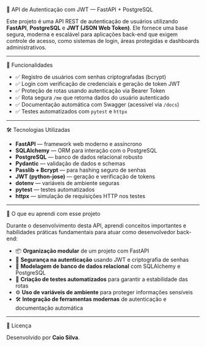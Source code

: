 🔐 API de Autenticação com JWT — FastAPI + PostgreSQL

Este projeto é uma API REST de autenticação de usuários utilizando **FastAPI**, **PostgreSQL** e **JWT (JSON Web Token)**. Ele fornece uma base segura, moderna e escalável para aplicações back-end que exigem controle de acesso, como sistemas de login, áreas protegidas e dashboards administrativos.

---

🚀 Funcionalidades

- ✅ Registro de usuários com senhas criptografadas (bcrypt)
- ✅ Login com verificação de credenciais e geração de token JWT
- ✅ Proteção de rotas usando autenticação via Bearer Token
- ✅ Rota segura `/me` que retorna dados do usuário autenticado
- ✅ Documentação automática com Swagger (acessível via `/docs`)
- ✅ Testes automatizados com `pytest` e `httpx`

---

🛠️ Tecnologias Utilizadas

- **FastAPI** — framework web moderno e assíncrono
- **SQLAlchemy** — ORM para interação com o PostgreSQL
- **PostgreSQL** — banco de dados relacional robusto
- **Pydantic** — validação de dados e schemas
- **Passlib + Bcrypt** — para hashing seguro de senhas
- **JWT (python-jose)** — geração e verificação de tokens
- **dotenv** — variáveis de ambiente seguras
- **pytest** — testes automatizados
- **httpx** — simulação de requisições HTTP nos testes

---

🧠 O que eu aprendi com esse projeto

Durante o desenvolvimento desta API, aprendi conceitos importantes e habilidades práticas fundamentais para atuar como desenvolvedor back-end:

- 📦 **Organização modular** de um projeto com FastAPI
- 🔐 **Segurança na autenticação** usando JWT e criptografia de senhas
- 🧱 **Modelagem de banco de dados relacional** com SQLAlchemy e PostgreSQL
- 🧪 **Criação de testes automatizados** para garantir a estabilidade das rotas
- ⚙️ **Uso de variáveis de ambiente** para proteger informações sensíveis
- 🛠️ **Integração de ferramentas modernas** de autenticação e documentação automática

---

📄 Licença

Desenvolvido por **Caio Silva**.
